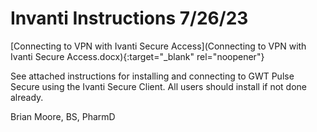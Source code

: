 # Invanti Instructions 7/26/23

[Connecting to VPN with Ivanti Secure Access](Connecting to VPN with Ivanti Secure Access.docx){:target="_blank" rel="noopener"}

See attached instructions for installing and connecting to GWT Pulse Secure using the Ivanti Secure Client. All users should install if not done already. 

Brian Moore, BS, PharmD

